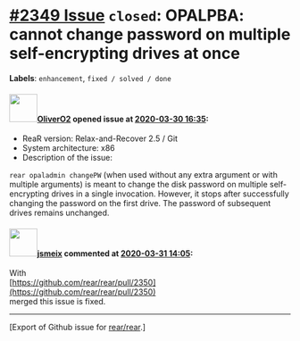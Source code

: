 [\#2349 Issue](https://github.com/rear/rear/issues/2349) `closed`: OPALPBA: cannot change password on multiple self-encrypting drives at once
=============================================================================================================================================

**Labels**: `enhancement`, `fixed / solved / done`

#### <img src="https://avatars.githubusercontent.com/u/4660803?v=4" width="50">[OliverO2](https://github.com/OliverO2) opened issue at [2020-03-30 16:35](https://github.com/rear/rear/issues/2349):

-   ReaR version: Relax-and-Recover 2.5 / Git
-   System architecture: x86
-   Description of the issue:

`rear opaladmin changePW` (when used without any extra argument or with
multiple arguments) is meant to change the disk password on multiple
self-encrypting drives in a single invocation. However, it stops after
successfully changing the password on the first drive. The password of
subsequent drives remains unchanged.

#### <img src="https://avatars.githubusercontent.com/u/1788608?u=925fc54e2ce01551392622446ece427f51e2f0ce&v=4" width="50">[jsmeix](https://github.com/jsmeix) commented at [2020-03-31 14:05](https://github.com/rear/rear/issues/2349#issuecomment-606649381):

With  
[https://github.com/rear/rear/pull/2350](https://github.com/rear/rear/pull/2350)  
merged this issue is fixed.

------------------------------------------------------------------------

\[Export of Github issue for
[rear/rear](https://github.com/rear/rear).\]

